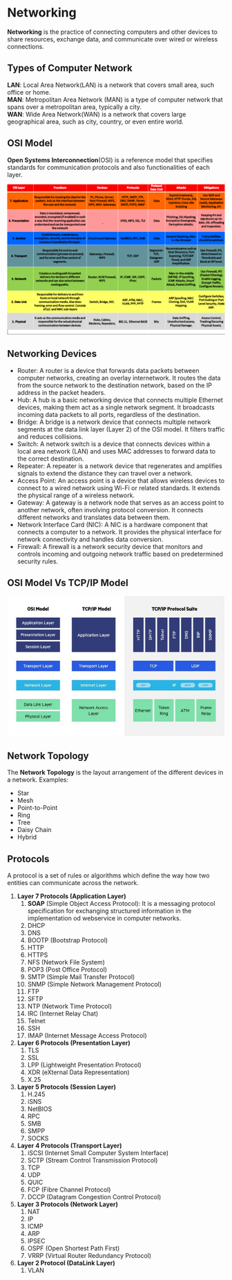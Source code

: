 # Networking
**Networking** is the practice of connecting computers and other devices to share resources, exchange data, and communicate over wired or wireless connections.

## Types of Computer Network
**LAN**: Local Area Network(LAN) is a network that covers small area, such office or home.  
**MAN**: Metropolitan Area Network (MAN) is a type of computer network that spans over a metropolitan area, typically a city.  
**WAN**: Wide Area Network(WAN) is a network that covers large geographical area, such as city, country, or even entire world.  

## OSI Model
**Open Systems Interconnection**(OSI) is a reference model that specifies standards for communication protocols and also functionalities of each layer.  

![OSI Model](Images/OSI-Layers.png)

## Networking Devices
- Router: A router is a device that forwards data packets between computer networks, creating an overlay internetwork. It routes the data from the source network to the destination network, based on the IP address in the packet headers.  
- Hub: A hub is a basic networking device that connects multiple Ethernet devices, making them act as a single network segment. It broadcasts incoming data packets to all ports, regardless of the destination.
- Bridge: A bridge is a network device that connects multiple network segments at the data link layer (Layer 2) of the OSI model. It filters traffic and reduces collisions.
- Switch: A network switch is a device that connects devices within a local area network (LAN) and uses MAC addresses to forward data to the correct destination.
- Repeater: A repeater is a network device that regenerates and amplifies signals to extend the distance they can travel over a network.
- Access Point: An access point is a device that allows wireless devices to connect to a wired network using Wi-Fi or related standards. It extends the physical range of a wireless network.
- Gateway: A gateway is a network node that serves as an access point to another network, often involving protocol conversion. It connects different networks and translates data between them.
- Network Interface Card (NIC): A NIC is a hardware component that connects a computer to a network. It provides the physical interface for network connectivity and handles data conversion.
- Firewall: A firewall is a network security device that monitors and controls incoming and outgoing network traffic based on predetermined security rules.

## OSI Model Vs TCP/IP Model
![OSI Model Model Vs TCP/IP Model](Images/OSI-vs.-TCPIP-models.webp)

## Network Topology
The **Network Topology** is the layout arrangement of the different devices in a network.
Examples:
- Star
- Mesh
- Point-to-Point
- Ring
- Tree
- Daisy Chain
- Hybrid


## Protocols
A protocol is a set of rules or algorithms which define the way how two entities can communicate across the network.  

1. **Layer 7 Protocols (Application Layer)**
   1. **SOAP** (Simple Object Access Protocol): It is a messaging protocol specification for exchanging structured information in the implementation od webservice in computer networks.
   2. DHCP
   3. DNS
   4. BOOTP (Bootstrap Protocol)
   5. HTTP
   6. HTTPS
   7. NFS (Network File System)
   8. POP3 (Post Office Protocol)
   9. SMTP (Simple Mail Transfer Protocol)
   10. SNMP (Simple Network Management Protocol)
   11. FTP
   12. SFTP
   13. NTP (Network Time Protocol)
   14. IRC (Internet Relay Chat)
   15. Telnet
   16. SSH
   17. IMAP (Internet Message Access Protocol)
2.  **Layer 6 Protocols (Presentation Layer)**
    1.  TLS
    2.  SSL
    3.  LPP (Lightweight Presentation Protocol)
    4.  XDR (eXternal Data Representation)
    5.  X.25
3. **Layer 5 Protocols (Session Layer)**
   1. H.245
   2. iSNS
   3. NetBIOS
   4. RPC
   5. SMB
   6. SMPP
   7. SOCKS
4. **Layer 4 Protocols (Transport Layer)**
   1. iSCSI (Internet Small Computer System Interface)
   2. SCTP (Stream Control Transmission Protocol)
   3. TCP
   4. UDP
   5. QUIC
   6. FCP (Fibre Channel Protocol)
   7. DCCP (Datagram Congestion Control Protocol)
5. **Layer 3 Protocols (Network Layer)**
   1. NAT
   2. IP
   3. ICMP
   4. ARP
   5. IPSEC
   6. OSPF (Open Shortest Path First)
   7. VRRP (Virtual Router Redundancy Protocol)
6. **Layer 2 Protocol (DataLink Layer)**
   1. VLAN